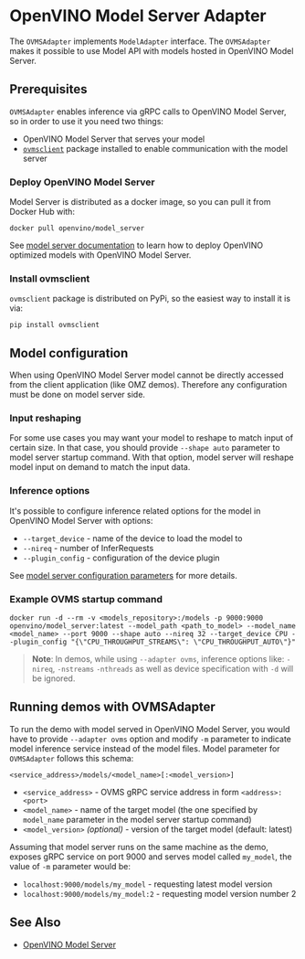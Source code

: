 # OpenVINO Model Server Adapter

The `OVMSAdapter` implements `ModelAdapter` interface. The `OVMSAdapter` makes it possible to use Model API with models hosted in OpenVINO Model Server.

## Prerequisites

`OVMSAdapter` enables inference via gRPC calls to OpenVINO Model Server, so in order to use it you need two things:
- OpenVINO Model Server that serves your model
- [`ovmsclient`](https://pypi.org/project/ovmsclient/) package installed to enable communication with the model server

### Deploy OpenVINO Model Server

Model Server is distributed as a docker image, so you can pull it from Docker Hub with:

```
docker pull openvino/model_server
```

See [model server documentation](https://github.com/openvinotoolkit/model_server/blob/main/docs/docker_container.md) to learn how to deploy OpenVINO optimized models with OpenVINO Model Server.

### Install ovmsclient

`ovmsclient` package is distributed on PyPi, so the easiest way to install it is via:

```
pip install ovmsclient
```

## Model configuration

When using OpenVINO Model Server model cannot be directly accessed from the client application (like OMZ demos). Therefore any configuration must be done on model server side.

### Input reshaping

For some use cases you may want your model to reshape to match input of certain size. In that case, you should provide `--shape auto` parameter to model server startup command. With that option, model server will reshape model input on demand to match the input data.

### Inference options

It's possible to configure inference related options for the model in OpenVINO Model Server with options:
- `--target_device` - name of the device to load the model to
- `--nireq` - number of InferRequests
- `--plugin_config` - configuration of the device plugin

See [model server configuration parameters](https://github.com/openvinotoolkit/model_server/blob/main/docs/docker_container.md#configuration-parameters) for more details.

### Example OVMS startup command
```
docker run -d --rm -v <models_repository>:/models -p 9000:9000 openvino/model_server:latest --model_path <path_to_model> --model_name <model_name> --port 9000 --shape auto --nireq 32 --target_device CPU --plugin_config "{\"CPU_THROUGHPUT_STREAMS\": \"CPU_THROUGHPUT_AUTO\"}"
```

> **Note**: In demos, while using `--adapter ovms`, inference options like: `-nireq`, `-nstreams` `-nthreads` as well as device specification with `-d` will be ignored.

## Running demos with OVMSAdapter

To run the demo with model served in OpenVINO Model Server, you would have to provide `--adapter ovms` option and modify `-m` parameter to indicate model inference service instead of the model files. Model parameter for `OVMSAdapter` follows this schema:

```<service_address>/models/<model_name>[:<model_version>]```

- `<service_address>` - OVMS gRPC service address in form `<address>:<port>`
- `<model_name>` - name of the target model (the one specified by `model_name` parameter in the model server startup command)
- `<model_version>` *(optional)* - version of the target model (default: latest)

 Assuming that model server runs on the same machine as the demo, exposes gRPC service on port 9000 and serves model called `my_model`, the value of `-m` parameter would be:

- `localhost:9000/models/my_model` - requesting latest model version
- `localhost:9000/models/my_model:2` - requesting model version number 2

## See Also

* [OpenVINO Model Server](https://github.com/openvinotoolkit/model_server)
